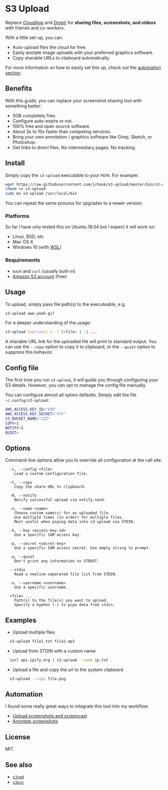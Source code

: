# S3 Upload

Replace [CloudApp](https://www.getcloudapp.com/) and [Droplr](https://droplr.com/) for **sharing files, screenshots, and videos** with friends and co-workers.

With a little set-up, you can:

- Auto-upload files the cloud for free.
- Easily anotate image uploads with your preferred graphics software.
- Copy sharable URLs to clipboard automatically.

For more information on how to easily set this up, check out the [automation section](#user-content-automation).

## Benefits

With this guide, you can replace your screenshot sharing tool with something better:

- 5GB completely free.
- Configure auto-expire or not.
- 100% free and open source software.
- About 3x to 10x faster than competing services.
- Bring your own annotation / graphics software like Gimp, Sketch, or Photoshop.
- Get links to direct files. No intermediary pages. No tracking.

## Install

Simply copy the `s3-upload` executable to your `PATH`. For example:

```sh
wget https://raw.githubusercontent.com/jchook/s3-upload/master/bin/s3-upload
chmod +x s3-upload
sudo mv s3-upload /usr/local/bin
```

You can repeat the same process for upgrades to a newer version.

### Platforms

So far I have only tested this on Ubuntu 18.04 but I expect it will work on:

- Linux, BSD, etc
- Mac OS X
- Windows 10 (with [WSL](https://docs.microsoft.com/en-us/windows/wsl/install-win10))

### Requirements

- `bash` and `curl` (usually built-in)
- [Amazon S3 account](https://aws.amazon.com/s3/) (free)

## Usage

To upload, simply pass file path(s) to the executeable, e.g.

```sh
s3-upload aww-yeah.gif
```

For a deeper understanding of the usage:

```sh
s3-upload [options] [--] [<file> | -] ...
```

A sharable URL link for the uploaded file will print to standard output. You can use the `--copy` option to copy it to clipboard, or the `--quiet` option to suppress this behavior.

## Config file

The first time you run `s3-upload`, it will guide you through configuring your S3 details. However, you can opt to manage the config file manually.

You can configure almost all option defaults. Simply edit the file `~/.config/s3-upload`:

```sh
AWS_ACCESS_KEY_ID="XXX"
AWS_ACCESS_KEY_SECRET="YYY"
S3_BUCKET_NAME="ZZZ"
COPY=1
NOTIFY=1
QUIET=
```


## Options

Command-line options allow you to override all configuration at the call site.

```
  -c, --config <file>
    Load a custom configuration file.

  -C, --copy
    Copy the share URL to clipboard.

  -N, --notify
    Notify successful upload via notify-send.

  -n, --name <name>
    Choose custom name(s) for an uploaded file.
    Use multiple times (in order) for multiple files.
    Most useful when piping data into s3-upload via STDIN.

  -k, --key <access-key-id>
    Use a specific IAM access key.

  -p, --secret <secret-key>
    Use a specific IAM access secret. Use empty string to prompt.

  -q, --quiet
    Don't print any information to STDOUT.

  --stdin
    Read a newline-separated file list from STDIN.

  -u, --username <username>
    Use a specific username.

  <file> ...
    Path(s) to the file(s) you want to upload.
    Specify a hyphen (-) to pipe data from stdin.
```

## Examples

- Upload multiple files
```sh
  s3-upload file1.txt file2.mp3
```

- Upload from STDIN with a custom name
```sh
  curl api.ipify.org | s3-upload --name ip.txt -
```

- Upload a file and copy the url to the system clipboard
```sh
  s3-upload --copy file.png
```



<a id="Recipes"></a>
## Automation

I found some really great ways to integrate this tool into my workflow:

* [Upload screenshots and screencast](docs/recipes/auto-upload-screenshots.md)
* [Annotate screenshots](docs/recipes/annotate-screenshots.md)


## License

MIT.


## See also

- [`s3cmd`](https://s3tools.org/s3cmd)
- [`s3put`](https://manpages.debian.org/jessie/libnet-amazon-s3-tools-perl/s3put.1p.en.html)
